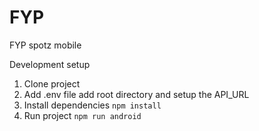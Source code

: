 # FYP
FYP spotz mobile

Development setup

1. Clone project
2. Add .env file add root directory and setup the API_URL
4. Install dependencies `npm install`
5. Run project `npm run android`
